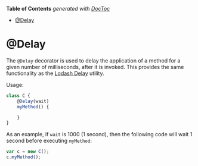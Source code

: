 <!-- START doctoc generated TOC please keep comment here to allow auto update -->
<!-- DON'T EDIT THIS SECTION, INSTEAD RE-RUN doctoc TO UPDATE -->
**Table of Contents**  *generated with [DocToc](https://github.com/thlorenz/doctoc)*

- [@Delay](#delay)

<!-- END doctoc generated TOC please keep comment here to allow auto update -->

# @Delay

The `@Delay` decorator is used to delay the application of a method for a given number of milliseconds, after it is invoked. This provides the same functionality as the [Lodash Delay](https://lodash.com/docs/4.17.2#delay) utility.

Usage:

```jsx
class C {
    @Delay(wait)
    myMethod() {

    }
}
```

As an example, if `wait` is 1000 (1 second), then the following code will wait 1 second before executing `myMethod`:

```jsx
var c = new C();
c.myMethod();
```
